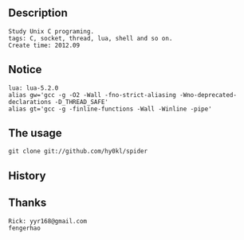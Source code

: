 Description
-----------
    Study Unix C programing.
    tags: C, socket, thread, lua, shell and so on.
    Create time: 2012.09

Notice
------
    lua: lua-5.2.0
    alias gw='gcc -g -O2 -Wall -fno-strict-aliasing -Wno-deprecated-declarations -D_THREAD_SAFE'
    alias gt='gcc -g -finline-functions -Wall -Winline -pipe'

The usage
-----
    git clone git://github.com/hy0kl/spider

History
------

Thanks
------
    Rick: yyr168@gmail.com
    fengerhao
